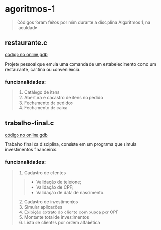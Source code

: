 # agoritmos-1
> Códigos foram feitos por mim durante a disciplina Algoritmos 1, na faculdade

## restaurante.c

[código no online gdb](https://onlinegdb.com/tehdHjZwEG)

Projeto pessoal que emula uma comanda de um estabelecimento como um restaurante, cantina ou conveniência.

### funcionalidades:

> 1. Catálogo de itens
> 2. Abertura e cadastro de itens no pedido
> 3. Fechamento de pedidos
> 4. Fechamento de caixa

## trabalho-final.c

[código no online gdb](https://onlinegdb.com/XE-bYuxAt)

Trabalho final da disciplina, consiste em um programa que simula investimentos financeiros.

### funcionalidades:

> 1. Cadastro de clientes
>> - Validação de telefone;
>> - Validação de CPF;
>> - Validação de data de nascimento.
> 2. Cadastro de investimentos
> 3. Simular aplicações
> 4. Exibição extrato do cliente com busca por CPF
> 5. Montante total de investimentos
> 6. Lista de clientes por ordem alfabética
